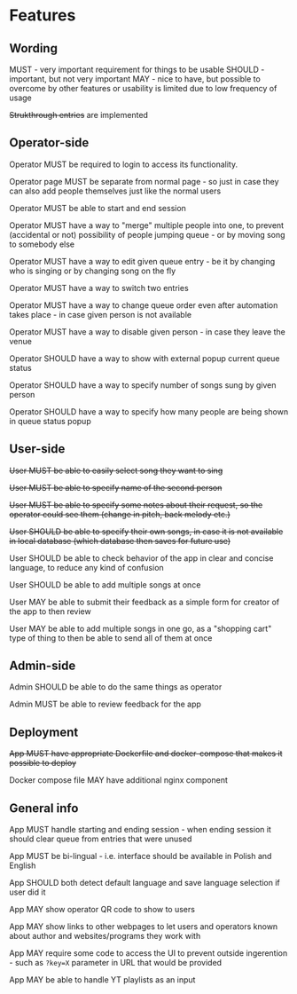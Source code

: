 # Features

## Wording

MUST - very important requirement for things to be usable
SHOULD - important, but not very important
MAY - nice to have, but possible to overcome by other features or usability is limited due to low frequency of usage

~~Strukthrough entries~~ are implemented

## Operator-side

Operator MUST be required to login to access its functionality.

Operator page MUST be separate from normal page - so just in case they can also add people themselves just like the normal users

Operator MUST be able to start and end session

Operator MUST have a way to "merge" multiple people into one, to prevent (accidental or not) possibility of people jumping queue - or by moving song to somebody else

Operator MUST have a way to edit given queue entry - be it by changing who is singing or by changing song on the fly

Operator MUST have a way to switch two entries

Operator MUST have a way to change queue order even after automation takes place - in case given person is not available

Operator MUST have a way to disable given person - in case they leave the venue

Operator SHOULD have a way to show with external popup current queue status

Operator SHOULD have a way to specify number of songs sung by given person

Operator SHOULD have a way to specify how many people are being shown in queue status popup

## User-side

~~User MUST be able to easily select song they want to sing~~

~~User MUST be able to specify name of the second person~~

~~User MUST be able to specify some notes about their request, so the operator could see them (change in pitch, back melody etc.)~~

~~User SHOULD be able to specify their own songs, in case it is not available in local database (which database then saves for future use)~~

User SHOULD be able to check behavior of the app in clear and concise language, to reduce any kind of confusion

User SHOULD be able to add multiple songs at once

User MAY be able to submit their feedback as a simple form for creator of the app to then review

User MAY be able to add multiple songs in one go, as a "shopping cart" type of thing to then be able to send all of them at once

## Admin-side

Admin SHOULD be able to do the same things as operator

Admin MUST be able to review feedback for the app

## Deployment

~~App MUST have appropriate Dockerfile and docker-compose that makes it possible to deploy~~

Docker compose file MAY have additional nginx component

## General info

App MUST handle starting and ending session - when ending session it should clear queue from entries that were unused

App MUST be bi-lingual - i.e. interface should be available in Polish and English

App SHOULD both detect default language and save language selection if user did it

App MAY show operator QR code to show to users

App MAY show links to other webpages to let users and operators known about author and websites/programs they work with

App MAY require some code to access the UI to prevent outside ingerention - such as `?key=X` parameter in URL that would be provided

App MAY be able to handle YT playlists as an input
